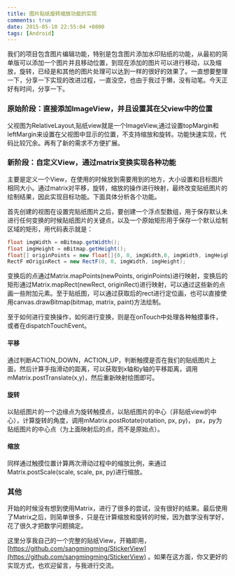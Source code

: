 ```yaml
---
title: 图片贴纸旋转缩放功能的实现
comments: true
date: 2015-05-10 22:55:04 +0800
tags: [Android]
---
```


我们的项目包含图片编辑功能，特别是包含图片添加水印贴纸的功能，从最初的简单版可以添加一个图片并且移动位置，到现在添加的图片可以进行移动，以及缩放，旋转，已经是和其他的图片处理可以达到一样的很好的效果了。一直想要整理一下，分享一下实现的改进过程，一直没空，也由于我过于懒，没有动笔。今天正好有时间，分享一下。

<!--more-->

### 原始阶段：直接添加ImageView，并且设置其在父view中的位置

父视图为RelativeLayout,贴纸view就是一个ImageView,通过设置topMargin和leftMargin来设置在父视图中显示的位置，不支持缩放和旋转。功能快速实现，代码比较冗余。再有了新的需求不方便扩展。

### 新阶段：自定义View，通过matrix变换实现各种功能

主要是定义一个View，在使用的时候放到需要用到的地方，大小设置和目标图片相同大小。通过matrix对平移，旋转，缩放的操作进行映射，最终改变贴纸图片的绘制结果，因此实现目标功能。下面具体分析各个功能。

首先创建的视图在设置完贴纸图片之后，要创建一个浮点型数组，用于保存默认未进行任何变换的时候贴纸图片的关键点，以及一个原始矩形用于保存一个默认绘制区域的矩形，用代码表示就是：
```java
float imgWidth = mBitmap.getWidth();
float imgHeight = mBitmap.getHeight();
float[] originPoints = new float[]{0, 0, imgWidth,0, imgWidth, imgHeight, 0, imgHeight, imgWidth/2, imgHeight/2}; //分别为矩形的四个点，与中心点
RectF mOriginRect = new RectF(0, 0, imgWidth, imgHeight);
```

变换后的点通过Matrix.mapPoints(newPoints, originPoints)进行映射，变换后的矩形通过Matrix.mapRect(newRect, originRect)进行映射，可以通过这些新的点画一些附加元素。至于贴纸图，可以通过获取后的rect进行定位画，也可以直接使用canvas.drawBitmap(bitmap, matrix, paint)方法绘制。

至于如何进行变换操作，如何进行变换，则是在onTouch中处理各种触摸事件，或者在dispatchTouchEvent。

#### 平移

通过判断ACTION_DOWN，ACTION_UP，判断触摸是否在我们的贴纸图片上面，然后计算手指滑动的距离，可以获取到x轴和y轴的平移距离，调用mMatrix.postTranslate(x,y)，然后重新映射绘图即可。

#### 旋转

以贴纸图片的一个边缘点为旋转触摸点，以贴纸图片的中心（非贴纸view的中心），计算旋转的角度，调用mMatrix.postRotate(rotation, px, py)， px，py为贴纸图片的中心点（为上面映射后的点，而不是原始点）。

#### 缩放
 
同样通过触摸位置计算两次滑动过程中的缩放比例，来通过Matrix.postScale(scale, scale, px, py)进行缩放。

### 其他

开始的时候没有想到使用Matrix，进行了很多的尝试，没有很好的结果。最后使用了Matrix之后，则简单很多，只是在计算缩放和旋转的时候，因为数学没有学好，花了很久才把数学问题搞定。

这里分享我自己的一个完整的贴纸View，开箱即用，[https://github.com/sangmingming/StickerView](https://github.com/sangmingming/StickerView) 。如果在这方面，你又更好的实现方式，也欢迎留言，与我进行交流。
